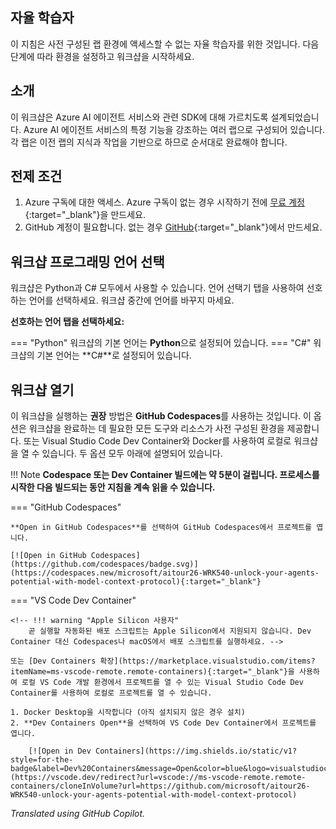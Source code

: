 ## 자율 학습자

이 지침은 사전 구성된 랩 환경에 액세스할 수 없는 자율 학습자를 위한 것입니다. 다음 단계에 따라 환경을 설정하고 워크샵을 시작하세요.

## 소개

이 워크샵은 Azure AI 에이전트 서비스와 관련 SDK에 대해 가르치도록 설계되었습니다. Azure AI 에이전트 서비스의 특정 기능을 강조하는 여러 랩으로 구성되어 있습니다. 각 랩은 이전 랩의 지식과 작업을 기반으로 하므로 순서대로 완료해야 합니다.

## 전제 조건

1. Azure 구독에 대한 액세스. Azure 구독이 없는 경우 시작하기 전에 [무료 계정](https://azure.microsoft.com/free/){:target="_blank"}을 만드세요.
1. GitHub 계정이 필요합니다. 없는 경우 [GitHub](https://github.com/join){:target="_blank"}에서 만드세요.

## 워크샵 프로그래밍 언어 선택

워크샵은 Python과 C# 모두에서 사용할 수 있습니다. 언어 선택기 탭을 사용하여 선호하는 언어를 선택하세요. 워크샵 중간에 언어를 바꾸지 마세요.

**선호하는 언어 탭을 선택하세요:**

=== "Python"
    워크샵의 기본 언어는 **Python**으로 설정되어 있습니다.
=== "C#"
    워크샵의 기본 언어는 **C#**로 설정되어 있습니다.

## 워크샵 열기

이 워크샵을 실행하는 **권장** 방법은 **GitHub Codespaces**를 사용하는 것입니다. 이 옵션은 워크샵을 완료하는 데 필요한 모든 도구와 리소스가 사전 구성된 환경을 제공합니다. 또는 Visual Studio Code Dev Container와 Docker를 사용하여 로컬로 워크샵을 열 수 있습니다. 두 옵션 모두 아래에 설명되어 있습니다.

!!! Note
    **Codespace 또는 Dev Container 빌드에는 약 5분이 걸립니다. 프로세스를 시작한 다음 빌드되는 동안 지침을 계속 읽을 수 있습니다.**

=== "GitHub Codespaces"

    **Open in GitHub Codespaces**를 선택하여 GitHub Codespaces에서 프로젝트를 엽니다.

    [![Open in GitHub Codespaces](https://github.com/codespaces/badge.svg)](https://codespaces.new/microsoft/aitour26-WRK540-unlock-your-agents-potential-with-model-context-protocol){:target="_blank"}



=== "VS Code Dev Container"

    <!-- !!! warning "Apple Silicon 사용자"
        곧 실행할 자동화된 배포 스크립트는 Apple Silicon에서 지원되지 않습니다. Dev Container 대신 Codespaces나 macOS에서 배포 스크립트를 실행하세요. -->

    또는 [Dev Containers 확장](https://marketplace.visualstudio.com/items?itemName=ms-vscode-remote.remote-containers){:target="_blank"}을 사용하여 로컬 VS Code 개발 환경에서 프로젝트를 열 수 있는 Visual Studio Code Dev Container를 사용하여 로컬로 프로젝트를 열 수 있습니다.

    1. Docker Desktop을 시작합니다 (아직 설치되지 않은 경우 설치)
    2. **Dev Containers Open**을 선택하여 VS Code Dev Container에서 프로젝트를 엽니다.

        [![Open in Dev Containers](https://img.shields.io/static/v1?style=for-the-badge&label=Dev%20Containers&message=Open&color=blue&logo=visualstudiocode)](https://vscode.dev/redirect?url=vscode://ms-vscode-remote.remote-containers/cloneInVolume?url=https://github.com/microsoft/aitour26-WRK540-unlock-your-agents-potential-with-model-context-protocol)

*Translated using GitHub Copilot.*
